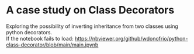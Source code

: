 # A case study on Class Decorators

Exploring the possibility of inverting inheritance from two classes using python decorators.  
If the notebook fails to load: https://nbviewer.org/github/wdonofrio/python-class-decorator/blob/main/main.ipynb
